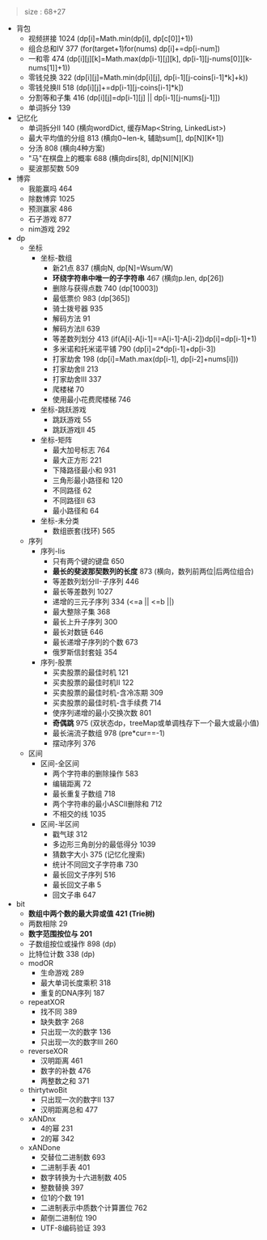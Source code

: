 > size : 68+27
* 背包
    - 视频拼接  1024  (dp[i]=Math.min(dp[i], dp[c[0]]+1))
    - 组合总和IV  377  (for(target+1)for(nums) dp[i]+=dp[i-num])
    - 一和零  474  (dp[i][j][k]=Math.max(dp[i-1][j][k], dp[i-1][j-nums[0]][k-nums[1]]+1))
    - 零钱兑换  322  (dp[i][j]=Math.min(dp[i][j], dp[i-1][j-coins[i-1]*k]+k))
    - 零钱兑换II  518  (dp[i][j]+=dp[i-1][j-coins[i-1]*k])
    - 分割等和子集  416  (dp[i][j]=dp[i-1][j] || dp[i-1][j-nums[j-1]])
    - 单词拆分  139  
* 记忆化
    - 单词拆分II  140  (横向wordDict, 缓存Map<String, LinkedList<String>>)
    - 最大平均值的分组 813  (横向0~len-k, 辅助sum[], dp[N][K+1])
    - 分汤  808  (横向4种方案)
    - "马"在棋盘上的概率  688  (横向dirs[8], dp[N][N][K])
    - 斐波那契数  509
* 博弈
    - 我能赢吗  464  
    - 除数博弈  1025
    - 预测赢家  486
    - 石子游戏  877
    - nim游戏  292
* dp
    - 坐标
        + 坐标-数组
            * 新21点  837  (横向N, dp[N]=Wsum/W)
            * **环绕字符串中唯一的子字符串**  467  (横向p.len, dp[26])
            * 删除与获得点数  740  (dp[10003])
            * 最低票价  983  (dp[365])
            * 骑士拨号器  935
            * 解码方法  91
            * 解码方法II  639  
            * 等差数列划分  413  (if(A[i]-A[i-1]==A[i-1]-A[i-2])dp[i]=dp[i-1]+1)
            * 多米诺和托米诺平铺  790  (dp[i]=2*dp[i-1]+dp[i-3])
            * 打家劫舍  198  (dp[i]=Math.max(dp[i-1], dp[i-2]+nums[i]))
            * 打家劫舍II  213
            * 打家劫舍III  337
            * 爬楼梯  70
            * 使用最小花费爬楼梯  746
        + 坐标-跳跃游戏
            * 跳跃游戏  55
            * 跳跃游戏II  45
        + 坐标-矩阵
            * 最大加号标志  764
            * 最大正方形  221
            * 下降路径最小和  931
            * 三角形最小路径和  120
            * 不同路径  62
            * 不同路径II  63
            * 最小路径和  64
        + 坐标-未分类
            * 数组嵌套(找环)  565
    - 序列
        + 序列-lis
            * 只有两个键的键盘  650
            * **最长的斐波那契数列的长度**  873  (横向，数列前两位|后两位组合)
            * 等差数列划分II-子序列  446  
            * 最长等差数列  1027
            * 递增的三元子序列  334  (<=a || <=b ||)
            * 最大整除子集  368
            * 最长上升子序列  300
            * 最长对数链  646
            * 最长递增子序列的个数  673
            * 俄罗斯信封套娃  354
        + 序列-股票
            * 买卖股票的最佳时机  121
            * 买卖股票的最佳时机II  122
            * 买卖股票的最佳时机-含冷冻期  309
            * 买卖股票的最佳时机-含手续费  714
            * 使序列递增的最小交换次数  801
            * **奇偶跳**  975  (双状态dp，treeMap或单调栈存下一个最大或最小值)
            * 最长湍流子数组  978  (pre*cur==-1)
            * 摆动序列  376
    - 区间
        + 区间-全区间
            * 两个字符串的删除操作  583
            * 编辑距离  72
            * 最长重复子数组  718
            * 两个字符串的最小ASCII删除和  712
            * 不相交的线  1035
        + 区间-半区间
            * 戳气球  312
            * 多边形三角剖分的最低得分  1039
            * 猜数字大小  375  (记忆化搜索)
            * 统计不同回文子字符串  730
            * 最长回文子序列  516
            * 最长回文子串  5
            * 回文子串  647
* bit
    - **数组中两个数的最大异或值  421  (Trie树)**
    - 两数相除  29
    - **数字范围按位与  201**
    - 子数组按位或操作  898  (dp)
    - 比特位计数  338  (dp)
    - modOR
        + 生命游戏  289
        + 最大单词长度乘积  318
        + 重复的DNA序列  187
    - repeatXOR
        + 找不同 389
        + 缺失数字  268
        + 只出现一次的数字  136
        + 只出现一次的数字III  260
    - reverseXOR
        + 汉明距离  461
        + 数字的补数  476
        + 两整数之和  371
    - thirtytwoBit
        + 只出现一次的数字II  137
        + 汉明距离总和  477
    - xANDnx
        + 4的幂  231
        + 2的幂  342
    - xANDone
        + 交替位二进制数  693
        + 二进制手表  401
        + 数字转换为十六进制数  405
        + 整数替换  397
        + 位1的个数  191
        + 二进制表示中质数个计算置位  762
        + 颠倒二进制位  190
        + UTF-8编码验证  393